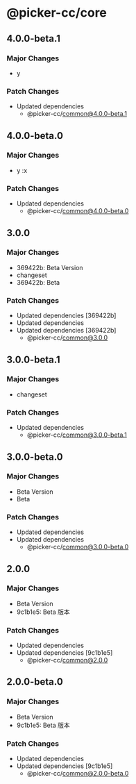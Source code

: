 # @picker-cc/core

## 4.0.0-beta.1

### Major Changes

-   y

### Patch Changes

-   Updated dependencies
    -   @picker-cc/common@4.0.0-beta.1

## 4.0.0-beta.0

### Major Changes

-   y
    :x

### Patch Changes

-   Updated dependencies
    -   @picker-cc/common@4.0.0-beta.0

## 3.0.0

### Major Changes

-   369422b: Beta Version
-   changeset
-   369422b: Beta

### Patch Changes

-   Updated dependencies [369422b]
-   Updated dependencies
-   Updated dependencies [369422b]
    -   @picker-cc/common@3.0.0

## 3.0.0-beta.1

### Major Changes

-   changeset

### Patch Changes

-   Updated dependencies
    -   @picker-cc/common@3.0.0-beta.1

## 3.0.0-beta.0

### Major Changes

-   Beta Version
-   Beta

### Patch Changes

-   Updated dependencies
-   Updated dependencies
    -   @picker-cc/common@3.0.0-beta.0

## 2.0.0

### Major Changes

-   Beta Version
-   9c1b1e5: Beta 版本

### Patch Changes

-   Updated dependencies
-   Updated dependencies [9c1b1e5]
    -   @picker-cc/common@2.0.0

## 2.0.0-beta.0

### Major Changes

-   Beta Version
-   9c1b1e5: Beta 版本

### Patch Changes

-   Updated dependencies
-   Updated dependencies [9c1b1e5]
    -   @picker-cc/common@2.0.0-beta.0
